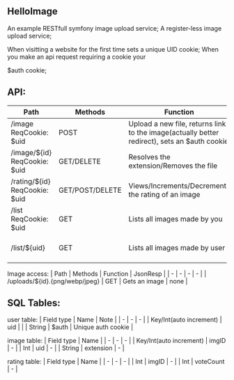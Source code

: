 HelloImage
-------------

An example RESTfull symfony image upload service;
A register-less image upload service; 

When visitting a website for the first time sets a unique UID cookie;
When you make an api request requiring a cookie your

$auth cookie;

## API:
| Path | Methods | Function | JsonResp |
| - | - | - | - |
| /image ReqCookie: $uid | POST | Upload a new file, returns link to the image(actually better redirect), sets an $auth cookie | none |
| /image/${id} ReqCookie: $uid | GET/DELETE | Resolves the extension/Removes the file | { 'ext': '{.png/.webp/.jpeg}, 'uid': number  }  |
| /rating/${id} ReqCookie: $uid | GET/POST/DELETE | Views/Increments/Decrements the rating of an image | { 'rating': number } / none / none |
| /list ReqCookie: $uid | GET | Lists all images made by you | { [ 'imgs': {'imgID': number, 'url': string }, 'imgs'(...) ] } |
| /list/${uid} | GET | Lists all images made by user | { [ 'imgs': {'imgID': number, 'url': string }, 'imgs'(...) ] } |

Image access:
| Path | Methods | Function | JsonResp |
| - | - | - | - |
| /uploads/${id}.{png/webp/jpeg} | GET | Gets an image | none |

## SQL Tables:

user table:
| Field type | Name | Note |
| - | - | - |
| Key/Int(auto increment) | uid | |
| String | $auth | Unique auth cookie |

image table:
| Field type | Name |
| - | - | - |
| Key/Int(auto increment) | imgID | - |
| Int | uid | - |
| String | extension | - |

rating table:
| Field type | Name |
| - | - | - |
| Int | imgID | - |
| Int | voteCount | - |

